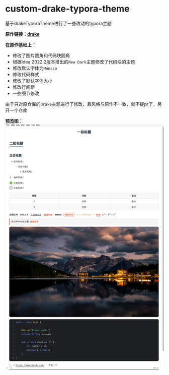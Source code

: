 # custom-drake-typora-theme
基于drakeTyporaTheme进行了一些改动的typora主题

**原作链接：[drake](https://github.com/liangjingkanji/DrakeTyporaTheme)**

**在原作基础上：**

- 修改了图片圆角和代码块圆角
- 根据idea 2022.2版本推出的`New Dark`主题修改了代码块的主题
- 修改默认字体为`Monaco`
- 修改代码样式
- 修改了默认字体大小
- 修改行间距
- 一些细节修改

由于只对原仓库的`drake`主题进行了修改，且风格与原作不一致，就不提pr了，另开一个仓库

**预览图：**![2022-09-08_15-56](img/preview.png)

